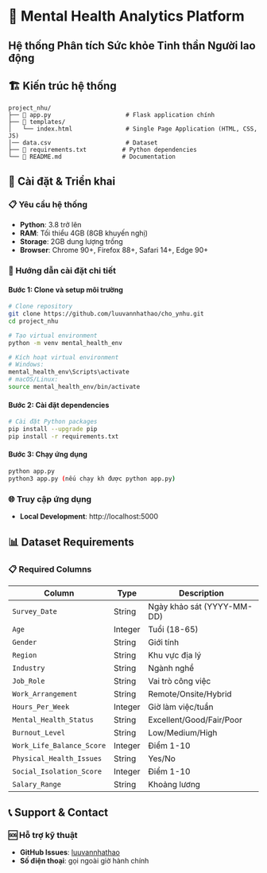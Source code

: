 # 🧠 Mental Health Analytics Platform

## Hệ thống Phân tích Sức khỏe Tinh thần Người lao động

## 🏗️ Kiến trúc hệ thống

```
project_nhu/
├── 📁 app.py                     # Flask application chính
├── 📁 templates/
│   └── index.html               # Single Page Application (HTML, CSS, JS)
│── data.csv                     # Dataset
├── 📄 requirements.txt          # Python dependencies
└── 📄 README.md                 # Documentation
```

## 🚀 Cài đặt & Triển khai

### 📋 Yêu cầu hệ thống
- **Python**: 3.8 trở lên
- **RAM**: Tối thiểu 4GB (8GB khuyến nghị)
- **Storage**: 2GB dung lượng trống
- **Browser**: Chrome 90+, Firefox 88+, Safari 14+, Edge 90+

### 🔧 Hướng dẫn cài đặt chi tiết

#### Bước 1: Clone và setup môi trường
```bash
# Clone repository
git clone https://github.com/luuvannhathao/cho_ynhu.git
cd project_nhu

# Tạo virtual environment
python -m venv mental_health_env

# Kích hoạt virtual environment
# Windows:
mental_health_env\Scripts\activate
# macOS/Linux:
source mental_health_env/bin/activate
```

#### Bước 2: Cài đặt dependencies
```bash
# Cài đặt Python packages
pip install --upgrade pip
pip install -r requirements.txt

```

#### Bước 3: Chạy ứng dụng
```bash
python app.py
python3 app.py (nếu chạy kh được python app.py)
```


### 🌐 Truy cập ứng dụng
- **Local Development**: http://localhost:5000


## 📊 Dataset Requirements

### 📋 Required Columns
| Column | Type | Description |
|--------|------|-------------|
| `Survey_Date` | String | Ngày khảo sát (YYYY-MM-DD) |
| `Age` | Integer | Tuổi (18-65) |
| `Gender` | String | Giới tính |
| `Region` | String | Khu vực địa lý |
| `Industry` | String | Ngành nghề |
| `Job_Role` | String | Vai trò công việc |
| `Work_Arrangement` | String | Remote/Onsite/Hybrid |
| `Hours_Per_Week` | Integer | Giờ làm việc/tuần |
| `Mental_Health_Status` | String | Excellent/Good/Fair/Poor |
| `Burnout_Level` | String | Low/Medium/High |
| `Work_Life_Balance_Score` | Integer | Điểm 1-10 |
| `Physical_Health_Issues` | String | Yes/No |
| `Social_Isolation_Score` | Integer | Điểm 1-10 |
| `Salary_Range` | String | Khoảng lương |


## 📞 Support & Contact

### 🆘 Hỗ trợ kỹ thuật
- **GitHub Issues**: [luuvannhathao](https://github.com/your-repo/issues)
- **Số điện thoại**: gọi ngoài giờ hành chính

